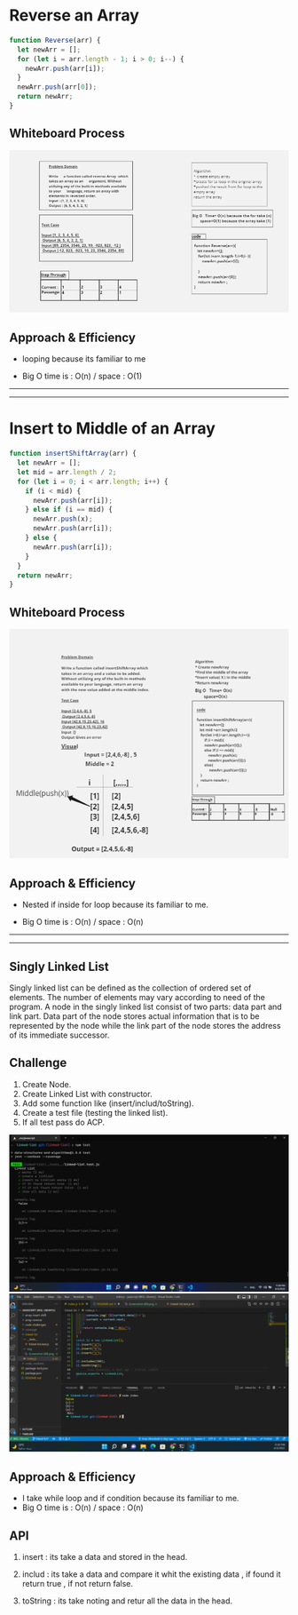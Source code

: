 # Reverse an Array

<!-- Description of the challenge -->

```js
function Reverse(arr) {
  let newArr = [];
  for (let i = arr.length - 1; i > 0; i--) {
    newArr.push(arr[i]);
  }
  newArr.push(arr[0]);
  return newArr;
}
```

## Whiteboard Process

<!-- Embedded whiteboard image -->

![Reverse](./array-reverse/array-reverse.png)

## Approach & Efficiency

<!-- What approach did you take? Discuss Why. What is the Big O space/time for this approach? -->

- looping because its familiar to me

- Big O time is : O(n) / space : O(1)

---

---

# Insert to Middle of an Array

<!-- Description of the challenge -->

```js
function insertShiftArray(arr) {
  let newArr = [];
  let mid = arr.length / 2;
  for (let i = 0; i < arr.length; i++) {
    if (i < mid) {
      newArr.push(arr[i]);
    } else if (i == mid) {
      newArr.push(x);
      newArr.push(arr[i]);
    } else {
      newArr.push(arr[i]);
    }
  }
  return newArr;
}
```

## Whiteboard Process

<!-- Embedded whiteboard image -->

![middleArray](<./array-insert-shift/Screenshot%20(60).png>)

## Approach & Efficiency

<!-- What approach did you take? Discuss Why. What is the Big O space/time for this approach? -->

- Nested if inside for loop because its familiar to me.

- Big O time is : O(n) / space : O(n)

---
---

## Singly Linked List
<!-- Short summary or background information -->
Singly linked list can be defined as the collection of ordered set of elements. The number of elements may vary according to need of the program. A node in the singly linked list consist of two parts: data part and link part. Data part of the node stores actual information that is to be represented by the node while the link part of the node stores the address of its immediate successor.

## Challenge
<!-- Description of the challenge -->
1. Create Node.
2. Create Linked List with constructor.
3. Add some function like (insert/includ/toString).
4. Create a test file (testing the linked list).
5. If all test pass do ACP.

![npm test](./linked-list/img/Screenshot%20(69).png)
![node index](./linked-list/img/Screenshot%20(71).png)

## Approach & Efficiency

<!-- What approach did you take? Why? What is the Big O space/time for this approach? -->
- I take while loop and if condition because its familiar to me.
- Big O time is : O(n) / space : O(n)

## API
<!-- Description of each method publicly available to your Linked List -->
1. insert : its take a data and stored in the head.
2. includ : its take a data and compare it whit the existing data , if found it return true , if not return false.

3. toString : its take noting and retur all the data in the head.

